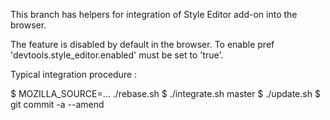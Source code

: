 This branch has helpers for integration of Style Editor add-on into the browser.

The feature is disabled by default in the browser.
To enable pref 'devtools.style_editor.enabled' must be set to 'true'.

Typical integration procedure :

$ MOZILLA_SOURCE=... ./rebase.sh
$ ./integrate.sh master
$ ./update.sh
$ git commit -a --amend
